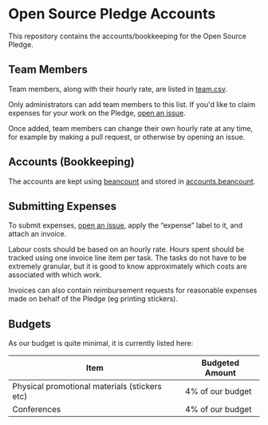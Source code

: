 # Open Source Pledge Accounts

This repository contains the accounts/bookkeeping for the Open Source Pledge.

## Team Members

Team members, along with their hourly rate, are listed in [team.csv](./team.csv).

Only administrators can add team members to this list. If you'd like to claim expenses for your work on the Pledge,
[open an issue][new-issue].

Once added, team members can change their own hourly rate at any time, for example by making a pull request, or
otherwise by opening an issue.

## Accounts (Bookkeeping)

The accounts are kept using [beancount] and stored in [accounts.beancount](./accounts.beancount).

## Submitting Expenses

To submit expenses, [open an issue][new-issue], apply the “expense” label to it, and attach an invoice.

Labour costs should be based on an hourly rate. Hours spent should be tracked using one invoice line item per task. The
tasks do not have to be extremely granular, but it is good to know approximately which costs are associated with which
work.

Invoices can also contain reimbursement requests for reasonable expenses made on behalf of the Pledge (eg printing
stickers).

## Budgets

As our budget is quite minimal, it is currently listed here:

| Item                                          | Budgeted Amount  |
| -------------                                 | ---------------  |
| Physical promotional materials (stickers etc) | 4% of our budget |
| Conferences                                   | 4% of our budget |

[beancount]: https://beancount.github.io/
[new-issue]: https://github.com/opensourcepledge/finances/issues/new
